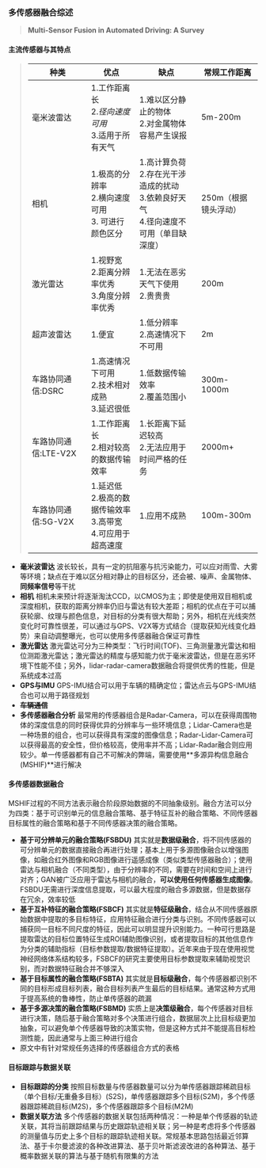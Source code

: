### 多传感器融合综述
> **Multi-Sensor Fusion in Automated Driving: A Survey**

#### 主流传感器与其特点
>| 种类       |     优点    |   缺点   |    常规工作距离  |
>| --------| --------  | --------- |------|
>|毫米波雷达|1.工作距离长<br>2.*径向速度可用*  <br>3.适用于所有天气|  1.难以区分静止的物体<br>2.对金属物体容易产生误报 |   5m-200m   |      
>| 相机 | 1.极高的分辨率<br>2.横向速度可用<br>3. 可进行颜色区分   | 1.高计算负荷<br>2.存在光干涉造成的扰动<br>3.依赖良好天气<br>4.径向速度不可用（单目缺深度） |  250m（根据镜头浮动）    |      
>| 激光雷达       |  1.视野宽<br>2.距离分辨率优秀<br>3.角度分辨率优秀 | 1.无法在恶劣天气下使用<br>2.贵贵贵|  200m    |      
>| 超声波雷达   | 1.便宜         |1.低分辨率<br>2.高速情况下不可用|  2m  | 
>| 车路协同通信:DSRC| 1.高速情况下可用<br>2.技术相对成熟<br>3.延迟很低 |1.低数据传输效率<br>2.覆盖范围小|  300m-1000m    | 
>| 车路协同通信:LTE-V2X| 1.工作距离长<br>2.相对较高的数据传输效率|1.长距离下延迟较高<br>2.无法应用于时间严格的任务|  2000m+    | 
>| 车路协同通信:5G-V2X| 1.延迟低<br>2.极高的数据传输效率<br>3.高带宽<br>4.可应用于超高速度|1.应用不成熟|  100m-300m  |

* **毫米波雷达**
    波长较长，具有一定的抗阻塞与抗污染能力，可以应对雨雪、大雾等环境；缺点在于难以区分相对静止的目标区分，还会被、噪声、金属物体、**同频率信号**等干扰
* **相机**
    相机未来预计将逐渐淘汰CCD，以CMOS为主；即使是使用双目相机或深度相机，获取的距离分辨率仍旧与雷达有较大差距；相机的优点在于可以捕获轮廓、纹理与颜色信息，对目标的分类有很大帮助；另外，相机在光线突然变化时可靠性很差，可以通过与GPS、V2X等方式结合（提取获知光线变化趋势）来自动调整曝光，也可以使用多传感器融合保证可靠性
* **激光雷达**
    激光雷达可分为三种类型：飞行时间(TOF)、三角测量激光雷达和相位测距激光雷达；激光雷达的精度与感知能力优于毫米波雷达，但是在恶劣环境下性能不佳；另外，lidar-radar-camera数据融合将提供优秀的性能，但是系统成本过高
* **GPS与IMU**
    GPS-IMU结合可以用于车辆的精确定位；雷达点云与GPS-IMU结合也可以用于路径规划
* **~~车辆通信~~**
* **多传感器融合分析**
    最常用的传感器组合是Radar-Camera，可以在获得周围物体的深度信息的同时获得优异的分辨率与一些环境信息；Lidar-Camera也是一种场景的组合，也可以获得具有深度的图像信息；Radar-Lidar-Camera可以获得最高的安全性，但价格较高，使用率并不高；Lidar-Radar融合则应用较少。单一传感器都有自己不可解决的弊端，需要使用**多源异构信息融合(MSHIF)**进行解决
#### 多传感器数据融合
MSHIF过程的不同方法表示融合阶段原始数据的不同抽象级别。融合方法可以分为四类：基于可识别单元的信息融合策略、基于特征互补的融合策略、不同传感器目标属性的融合策略和基于不同传感器决策的融合策略。
* **基于可分辨单元的融合策略(FSBDU)**
    其实就是**数据级融合**，将不同传感器的可分辨单元的数据直接融合再进行处理；基本上用于多源图像融合以增强图像，如融合红外图像和RGB图像进行遥感成像（类似类型传感器融合）；使用雷达与相机融合（不同类型），由于分辨率的不同，需要在时间和空间上进行对齐；GAN被广泛应用于雷达与相机的融合，**可以使用任何传感器生成图像**。FSBDU无需进行深度信息提取，可以最大程度的融合多源数据，但是数据存在冗余，效率较低
* **基于互补特征的融合策略(FSBCF)**
    其实就是**特征级融合**，结合从不同传感器原始数据中提取的多目标特征，应用特征融合进行分类与识别。不同传感器可以捕获同一目标不同尺度的特征，因此可以明显提升识别能力。一种可行思路是提取雷达的目标位置特征生成ROI辅助图像识别，或者提取目标的其他信息作为分类的辅助指标（目标参数提取/数据特征提取）。近年来由于现在使用视觉神经网络体系结构较多，FSBCF的研究主要使用目标参数提取来辅助视觉识别，而对数据特征融合并不够深入
* **基于目标属性的融合策略(FSBTA)**
    其实就是**目标级融合**，每个传感器都识别不同的目标形成目标列表，融合目标列表产生最后的目标结果。通常这种方式用于提高系统的鲁棒性，防止单传感器的疏漏
* **基于多源决策的融合策略(FSBMD)**
    实质上是**决策级融合**，每个传感器对目标进行决策，随后基于融合策略对多个决策进行组合，数据层次上比目标级更加抽象，可以避免单个传感器导致的决策实物，但是这种方式并不能提高目标检测性能，因此通常与上面三种进行组合
* 原文中有针对常规任务选择的传感器组合方式的表格
#### 目标跟踪与数据关联
* **目标跟踪的分类**
    按照目标数量与传感器数量可以分为单传感器跟踪稀疏目标（单个目标/无重叠多目标）(S2S)，单传感器跟踪多个目标(S2M)，多个传感器跟踪稀疏目标(M2S)，多个传感器跟踪多个目标(M2M)
* **数据关联方法**
    多个传感器的数据关联包括两种情况：一种是单个传感器的轨迹关联，其将当前跟踪结果与历史跟踪轨迹相关联；另一种是考虑将多个传感器的测量值与历史上多个目标的跟踪轨迹相关联。常规基本思路包括最近邻算法、基于卡尔曼滤波的各种改进算法、基于贝叶斯滤波改进的各种算法、基于概率数据关联的算法与基于随机有限集的方法